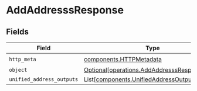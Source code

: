 # AddAddresssResponse


## Fields

| Field                                                                                              | Type                                                                                               | Required                                                                                           | Description                                                                                        |
| -------------------------------------------------------------------------------------------------- | -------------------------------------------------------------------------------------------------- | -------------------------------------------------------------------------------------------------- | -------------------------------------------------------------------------------------------------- |
| `http_meta`                                                                                        | [components.HTTPMetadata](../../models/components/httpmetadata.md)                                 | :heavy_check_mark:                                                                                 | N/A                                                                                                |
| `object`                                                                                           | [Optional[operations.AddAddresssResponseBody]](../../models/operations/addaddresssresponsebody.md) | :heavy_minus_sign:                                                                                 | N/A                                                                                                |
| `unified_address_outputs`                                                                          | List[[components.UnifiedAddressOutput](../../models/components/unifiedaddressoutput.md)]           | :heavy_minus_sign:                                                                                 | N/A                                                                                                |